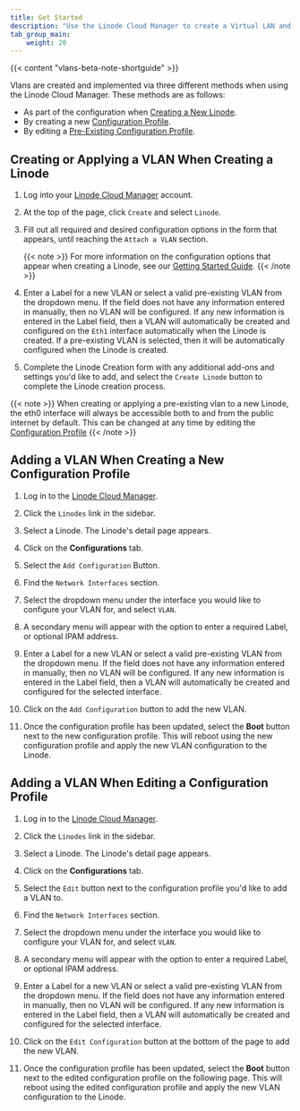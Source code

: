 ```yaml
---
title: Get Started
description: "Use the Linode Cloud Manager to create a Virtual LAN and attach a Linode to it. When a Linode is attached to a Virtual LAN and configured, it has access to the Virtual LAN's secure and private network."
tab_group_main:
    weight: 20
---
```


{{< content "vlans-beta-note-shortguide" >}}

Vlans are created and implemented via three different methods when using the Linode Cloud Manager. These methods are as follows:

- As part of the configuration when [Creating a New Linode](#creating-or-applying-a-vlan-when-creating-a-linode).
- By creating a new [Configuration Profile](#creating-or-applying-a-vlan-when-creating-a-linode).
- By editing a [Pre-Existing Configuration Profile](#adding-a-vlan-when-editing-a-configuration-profile).

## Creating or Applying a VLAN When Creating a Linode

1. Log into your [Linode Cloud Manager](https://cloud.linode.com/dashboard) account.

1. At the top of the page, click `Create` and select `Linode`.

1. Fill out all required and desired configuration options in the form that appears, until reaching the `Attach a VLAN` section.

    {{< note >}}
For more information on the configuration options that appear when creating a Linode, see our [Getting Started Guide](/docs/guides/getting-started/).
{{< /note >}}

1. Enter a Label for a new VLAN or select a valid pre-existing VLAN from the dropdown menu. If the field does not have any information entered in manually, then no VLAN will be configured. If any new information is entered in the Label field, then a VLAN will automatically be created and configured on the `Eth1` interface automatically when the Linode is created. If a pre-existing VLAN is selected, then it will be automatically configured when the Linode is created.

1. Complete the Linode Creation form with any additional add-ons and settings you'd like to add, and select the `Create Linode` button to complete the Linode creation process.

{{< note >}}
When creating or applying a pre-existing vlan to a new Linode, the eth0 interface will always be accessible both to and from the public internet by default. This can be changed at any time by editing the [Configuration Profile](/docs/guides/disk-images-and-configuration-profiles/#editing-a-configuration-profile)
{{< /note >}}

## Adding a VLAN When Creating a New Configuration Profile

1. Log in to the [Linode Cloud Manager](https://www.cloud.linode.com).

1. Click the `Linodes` link in the sidebar.

1. Select a Linode. The Linode's detail page appears.

1. Click on the **Configurations** tab.

1. Select the `Add Configuration` Button.

1. Find the `Network Interfaces` section.

1. Select the dropdown menu under the interface you would like to configure your VLAN for, and select `VLAN`.

1. A secondary menu will appear with the option to enter a required Label, or optional IPAM address.

1. Enter a Label for a new VLAN or select a valid pre-existing VLAN from the dropdown menu. If the field does not have any information entered in manually, then no VLAN will be configured. If any new information is entered in the Label field, then a VLAN will automatically be created and configured for the selected interface.

1. Click on the `Add Configuration` button to add the new VLAN.

1. Once the configuration profile has been updated, select the **Boot** button next to the new configuration profile. This will reboot using the new configuration profile and apply the new VLAN configuration to the Linode.

## Adding a VLAN When Editing a Configuration Profile

1. Log in to the [Linode Cloud Manager](https://www.cloud.linode.com).

1. Click the `Linodes` link in the sidebar.

1. Select a Linode. The Linode's detail page appears.

1. Click on the **Configurations** tab.

1. Select the `Edit` button next to the configuration profile you'd like to add a VLAN to.

1. Find the `Network Interfaces` section.

1. Select the dropdown menu under the interface you would like to configure your VLAN for, and select `VLAN`.

1. A secondary menu will appear with the option to enter a required Label, or optional IPAM address.

1. Enter a Label for a new VLAN or select a valid pre-existing VLAN from the dropdown menu. If the field does not have any information entered in manually, then no VLAN will be configured. If any new information is entered in the Label field, then a VLAN will automatically be created and configured for the selected interface.

1. Click on the `Edit Configuration` button at the bottom of the page to add the new VLAN.

1. Once the configuration profile has been updated, select the **Boot** button next to the edited configuration profile on the following page. This will reboot using the edited configuration profile and apply the new VLAN configuration to the Linode.
